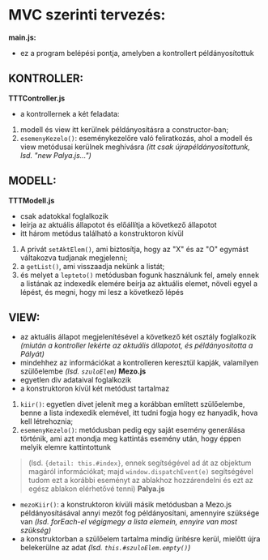 # MVC szerinti tervezés:

**main.js:**
- ez a program belépési pontja, amelyben a kontrollert példányosítottuk


## **KONTROLLER:**
**TTTController.js**
- a kontrollernek a két feladata: 
1. modell és view itt kerülnek példányosításra a constructor-ban; 
2. `esemenyKezelo()`: eseménykezelőre való feliratkozás, ahol a modell és view metódusai kerülnek meghívásra *(itt csak újrapéldányosítottunk, lsd. "new Palya.js...")*


## **MODELL:**
**TTTModell.js**
- csak adatokkal foglalkozik
- leírja az aktuális állapotot és előállítja a következő állapotot
- itt három metódus található a konstruktoron kívül
1. A privát `setAktElem()`, ami biztosítja, hogy az "X" és az "O" egymást váltakozva tudjanak megjelenni; 
2. a `getList()`, ami visszaadja nekünk a listát; 
3. és melyet a `lepteto()` metódusban fogunk használunk fel, amely ennek a listának az indexedik elemére beírja az aktuális elemet, növeli egyel a lépést, és megni, hogy mi lesz a következő lépés


## **VIEW:**
- az aktuális állapot megjelenítésével a következő két osztály foglalkozik *(miután a kontroller lekérte az aktuális állapotot, és példányosította a Pályát)*
- mindehhez az információkat a kontrolleren keresztül kapják, valamilyen szülőelembe *(lsd. `szuloElem`)*
**Mezo.js**
- egyetlen div adataival foglalkozik
- a konstruktoron kívül két metódust tartalmaz
1. `kiir()`: egyetlen divet jelenít meg a korábban említett szülőelembe, benne a lista indexedik elemével, itt tudni fogja hogy ez hanyadik, hova kell létrehoznia; 
2. `esemenyKezelo()`: metódusban pedig egy saját esemény generálása történik, ami azt mondja meg kattintás esemény után, hogy éppen melyik elemre kattintottunk 
> (lsd. `{detail: this.#index}`, ennek segítségével ad át az objektum magáról információkat; majd `window.dispatchEvent(e)` segítségével tudom ezt a korábbi eseményt az ablakhoz hozzárendelni és ezt az egész ablakon elérhetővé tenni)
**Palya.js**
- `mezoKiir()`: a konstruktoron kívüli másik metódusban a Mezo.js példányosításával annyi mezőt fog példányosítani, amennyire szüksége van *(lsd. forEach-el végigmegy a lista elemein, ennyire van most szükség)*
- a konstruktorban a szülőelem tartalma mindíg ürítésre kerül, mielőtt újra belekerülne az adat *(lsd. `this.#szuloElem.empty()`)*
